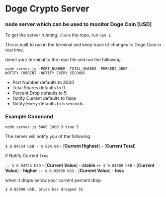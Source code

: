 # Doge Crypto Server

### node server which can be used to monitor Doge Coin [USD]

To get the server running, `clone` the repo, run `npm i`.

This is built to run in the terminal and keep track of changes to Doge Coin in real time.

direct your terminal to the repo file and run the following

`node server.js -PORT_NUMBER -TOTAL_SHARES -PERCENT_DROP -NOTIFY_CURRENT -NOTIFY_EVERY_SECONDS`

- Port Number defaults to 3000
- Total Shares defaults to 0
- Percent Drop defaults to 5
- Notify Current defaults to false
- Notify Every defaults to 5 seconds

### Example Command
`node server.js 5000 1800 3 true 5`

The server will notify you of the following

`$ 0.04724 USD - $ 604.00` - [**Current Highest**] - [**Current Total**]

if Notify Current `True`

`.. $ 0.04724 USD` - [**Current Value**] - **stable**
`++ $ 0.04800 USD` - [**Current Value**] - **higher**
`-- $ 0.03800 USD` - [**Current Value**] - **loss**

when it drops below your current percent drop 

`$ 0.03800 USD, price has dropped 5%` 
